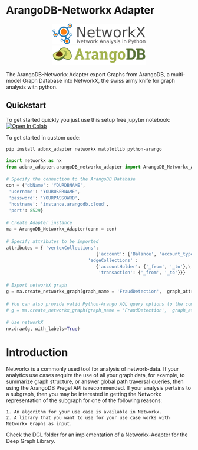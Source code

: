 # ArangoDB-Networkx Adapter

<center>
<img src="examples/assets/logos/networkx_logo.svg" width=50% >
</center>
<center>
<img src="examples/assets/logos/ArangoDB_logo.png" width=50% >
</center>

The ArangoDB-Networkx Adapter export Graphs from ArangoDB, a multi-model Graph Database into NetworkX, the swiss army knife for graph analysis with python.


##  Quickstart

To get started quickly you just use this setup free jupyter notebook: <a href="https://colab.research.google.com/github/arangoml/networkx-adapter/blob/master/examples/ArangoDB_NetworkxAdapter.ipynb" target="_parent"><img src="https://colab.research.google.com/assets/colab-badge.svg" alt="Open In Colab"/></a>

To get started in custom code:
```bash
pip install adbnx_adapter networkx matplotlib python-arango
```

``` python
import networkx as nx
from adbnx_adapter.arangoDB_networkx_adapter import ArangoDB_Networkx_Adapter

# Specify the connection to the ArangoDB Database
con = {'dbName': 'YOURDBNAME',
 'username': 'YOURUSERNAME',
 'password': 'YOURPASSOWRD',
 'hostname': 'instance.arangodb.cloud',
 'port': 8529}

# Create Adapter instance
ma = ArangoDB_Networkx_Adapter(conn = con)

# Specify attributes to be imported
attributes = { 'vertexCollections':
                                  {'account': {'Balance', 'account_type', 'customer_id', 'rank'}},\
                               'edgeCollections' :
                                  {'accountHolder': {'_from', '_to'},\
                                   'transaction': {'_from', '_to'}}}

# Export networkX graph                                  
g = ma.create_networkx_graph(graph_name = 'FraudDetection',  graph_attributes = attributes)

# You can also provide valid Python-Arango AQL query options to the command above, like such:
# g = ma.create_networkx_graph(graph_name = 'FraudDetection',  graph_attributes = attributes, ttl=1000, stream=True)

# Use networkX
nx.draw(g, with_labels=True)
```

# Introduction

Networkx is a commonly used tool for analysis of network-data. If your analytics use cases require the use of all your graph data, for example, to summarize graph structure, or answer global path traversal queries, then using the ArangoDB Pregel API is recommended. If your analysis pertains to a subgraph, then you may be interested in getting the Networkx representation of the subgraph for one of the following reasons:

    1. An algorithm for your use case is available in Networkx.
    2. A library that you want to use for your use case works with Networkx Graphs as input.


Check the DGL folder for an implementation of a Networkx-Adapter for the Deep Graph Library.
